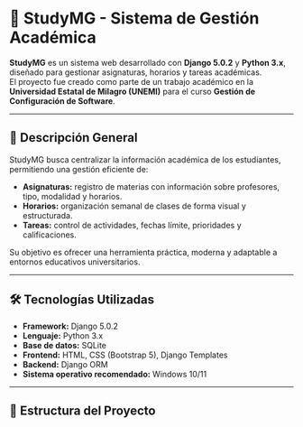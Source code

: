# 📘 StudyMG - Sistema de Gestión Académica

**StudyMG** es un sistema web desarrollado con **Django 5.0.2** y **Python 3.x**, diseñado para gestionar asignaturas, horarios y tareas académicas.  
El proyecto fue creado como parte de un trabajo académico en la **Universidad Estatal de Milagro (UNEMI)** para el curso **Gestión de Configuración de Software**.

---

## 🚀 Descripción General

StudyMG busca centralizar la información académica de los estudiantes, permitiendo una gestión eficiente de:
- **Asignaturas:** registro de materias con información sobre profesores, tipo, modalidad y horarios.  
- **Horarios:** organización semanal de clases de forma visual y estructurada.  
- **Tareas:** control de actividades, fechas límite, prioridades y calificaciones.

Su objetivo es ofrecer una herramienta práctica, moderna y adaptable a entornos educativos universitarios.

---

## 🛠️ Tecnologías Utilizadas

- **Framework:** Django 5.0.2  
- **Lenguaje:** Python 3.x  
- **Base de datos:** SQLite  
- **Frontend:** HTML, CSS (Bootstrap 5), Django Templates  
- **Backend:** Django ORM  
- **Sistema operativo recomendado:** Windows 10/11

---

## 🧩 Estructura del Proyecto

